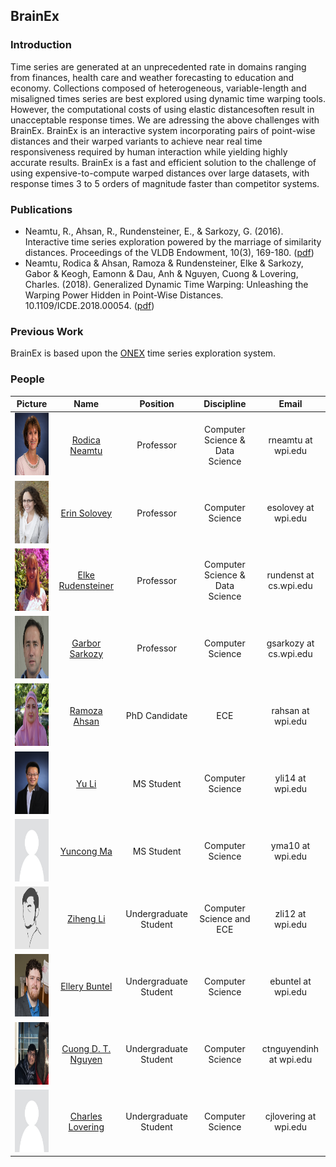 ## BrainEx

### Introduction

Time series are generated at an unprecedented rate in domains ranging from finances, health care and weather forecasting to education and economy. Collections composed of heterogeneous, variable-length and misaligned times series are best explored using dynamic time warping tools. However, the computational costs of using elastic distancesoften result in unacceptable response times. We are adressing the above challenges with BrainEx. BrainEx is an interactive system incorporating pairs of point-wise distances and their warped variants to achieve near real time responsiveness required by human interaction while yielding highly accurate results.  BrainEx is a fast and efficient solution to the challenge of using expensive-to-compute warped distances over large datasets, with response times 3 to 5 orders of magnitude faster than competitor systems.    

### Publications 

* Neamtu, R., Ahsan, R., Rundensteiner, E., & Sarkozy, G. (2016). Interactive time series exploration powered by the marriage of similarity distances. Proceedings of the VLDB Endowment, 10(3), 169-180. ([pdf](InteractiveTimeSeriesExploration.pdf))
* Neamtu, Rodica & Ahsan, Ramoza & Rundensteiner, Elke & Sarkozy, Gabor & Keogh, Eamonn & Dau, Anh & Nguyen, Cuong & Lovering, Charles. (2018). Generalized Dynamic Time Warping: Unleashing the Warping Power Hidden in Point-Wise Distances. 10.1109/ICDE.2018.00054.  ([pdf](/assets/UnleashingtheWarpingPowerHiddeninPoint-WiseDistances.pdf))

### Previous Work

BrainEx is based upon the [ONEX](https://c2research.github.io/onex-website/) time series exploration system.

### People

Picture | Name | Position | Discipline | Email 
---|:---:|:---:|:---:|:---:
 <img src="https://github.com/ebuntel/BrainExInfo/blob/master/assets/rneamtu.jpg?raw=true" class="inline" width="100" height="100"/> | [Rodica Neamtu](http://web.cs.wpi.edu/~rneamtu/) | Professor | Computer Science & Data Science | rneamtu at wpi.edu 
 <img src="https://github.com/ebuntel/BrainExInfo/blob/master/assets/ErinSolovey.jpg?raw=true" class="inline" width="100" height="100"/> | [Erin Solovey](http://users.wpi.edu/~esolovey/) | Professor | Computer Science | esolovey at wpi.edu
<img src="https://github.com/ebuntel/BrainExInfo/blob/master/assets/elke.jpg?raw=true" class="inline" width="100" height="100"/> | [Elke Rudensteiner](http://davis.wpi.edu/dsrg/MEMBERS/rundenst/) | Professor | Computer Science & Data Science | rundenst at cs.wpi.edu 
<img src="https://github.com/ebuntel/BrainExInfo/blob/master/assets/gsarkozy.jpg?raw=true" class="inline" width="100" height="100"/>| [Garbor Sarkozy](http://web.cs.wpi.edu/~gsarkozy/) | Professor | Computer Science | gsarkozy at cs.wpi.edu
<img src="https://github.com/ebuntel/BrainExInfo/blob/master/assets/ramoza.jpg?raw=true" class="inline" width="100" height="100"/> | [Ramoza Ahsan](http://web.cs.wpi.edu/~rahsan/) | PhD Candidate | ECE | rahsan at wpi.edu 
<img src="https://github.com/ebuntel/BrainExInfo/blob/master/assets/yuli_carrerphoto.jpg?raw=true" class="inline" width="100" height="100"/> | [Yu Li](https://www.linkedin.com/in/yli14/) | MS Student | Computer Science | yli14 at wpi.edu
<img src="https://github.com/ebuntel/BrainExInfo/blob/master/assets/person.jpg?raw=true" class="inline" width="100" height="100"/> | [Yuncong Ma](https://www.linkedin.com/in/yuncong-ma-a26b89104/) | MS Student | Computer Science | yma10 at wpi.edu 
<img src="https://github.com/ebuntel/BrainExInfo/blob/master/assets/T8ZCNDP7V-UH07KRFRQ-29aa6e826f22-512.png?raw=true" class="inline" width="100" height="100"/> | [Ziheng Li](https://www.linkedin.com/in/ziheng-leo-li/) | Undergraduate Student | Computer Science and ECE | zli12 at wpi.edu
 <img src="https://github.com/ebuntel/BrainExInfo/blob/master/assets/EJB.PNG?raw=true" class="inline" width="100" height="100"/> |  [Ellery Buntel](https://www.linkedin.com/in/ellery-buntel) | Undergraduate Student | Computer Science | ebuntel at wpi.edu 
 <img src="https://github.com/ebuntel/BrainExInfo/blob/master/assets/cuongn.jpg?raw=true" class="inline" width="100" height="100"/> | [Cuong D. T. Nguyen](https://www.linkedin.com/in/cuongdtn/) | Undergraduate Student | Computer Science | ctnguyendinh at wpi.edu
<img src="https://github.com/ebuntel/BrainExInfo/blob/master/assets/person.jpg?raw=true" class="inline" width="100" height="100"/> | [Charles Lovering](https://www.linkedin.com/in/cjlovering/) | Undergraduate Student | Computer Science | cjlovering at wpi.edu
